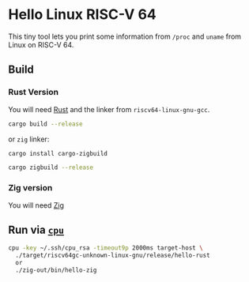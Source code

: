 # Hello Linux RISC-V 64

This tiny tool lets you print some information from `/proc` and `uname` from
Linux on RISC-V 64. 

## Build

### Rust Version

You will need [Rust](https://www.rust-lang.org/) and the linker from
`riscv64-linux-gnu-gcc`.

```sh
cargo build --release
```

or `zig` linker:

```sh
cargo install cargo-zigbuild

cargo zigbuild --release
```

### Zig version
You will need [Zig](https://www.ziglang.org/)

## Run via [`cpu`](https://github.com/u-root/cpu)

```sh
cpu -key ~/.ssh/cpu_rsa -timeout9p 2000ms target-host \
  ./target/riscv64gc-unknown-linux-gnu/release/hello-rust
  or
  ./zig-out/bin/hello-zig
```
